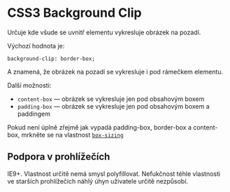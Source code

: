 CSS3 Background Clip
====================

Určuje kde všude se uvnitř elementu vykresluje obrázek na pozadí.

Výchozí hodnota je:

	background-clip: border-box;
	
A znamená, že obrázek na pozadí se vykresluje i pod rámečkem elementu.

Další možnosti:

* 	`content-box` — obrázek se vykresluje jen pod obsahovým boxem
* 	`padding-box` — obrázek se vykresluje jen pod obsahovým boxem a paddingem

Pokud není úplně zřejmě jak vypadá padding-box, border-box a content-box, mrkněte se na vlastnost [`box-sizing`](css3-box-sizing.md)


Podpora v prohlížečích
----------------------

IE9+. Vlastnost určitě nemá smysl polyfillovat. Nefukčnost téhle vlastnosti ve starších prohlížečích náhlý úhyn uživatele určitě nezpůsobí.